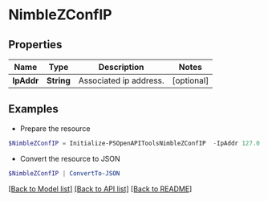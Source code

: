 # NimbleZConfIP
## Properties

Name | Type | Description | Notes
------------ | ------------- | ------------- | -------------
**IpAddr** | **String** | Associated ip address. | [optional] 

## Examples

- Prepare the resource
```powershell
$NimbleZConfIP = Initialize-PSOpenAPIToolsNimbleZConfIP  -IpAddr 127.0.0.1
```

- Convert the resource to JSON
```powershell
$NimbleZConfIP | ConvertTo-JSON
```

[[Back to Model list]](../README.md#documentation-for-models) [[Back to API list]](../README.md#documentation-for-api-endpoints) [[Back to README]](../README.md)

